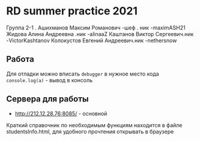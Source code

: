 # RD summer practice 2021

Группа 2-1 .
Ашихманов Максим Романович -шеф . ник -maximASH21
Жидова Алина Андреевна .ник -alinaaZ
Каштанов Виктор Сергеевич.ник -VictorKashtanov
Колокустов Евгений Андреевич.ник -nethersnow


## Работа
Для отладки можно вписать `debugger` в нужное место кода
`console.log(a)` - вывод в консоль

## Сервера для работы
 - http://212.12.28.76:8085/ - основной
 
Краткий справочник по необходимым функциям находится в файле studentsInfo.html, 
для удобного прочтения открывать в браузере


